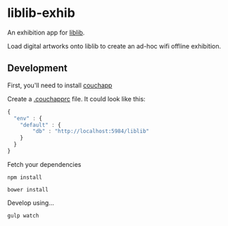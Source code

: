 # liblib-exhib

An exhibition app for [liblib](https://github.com/owise1/liblib).

Load digital artworks onto liblib to create an ad-hoc wifi offline exhibition.

## Development

First, you'll need to install [couchapp](https://github.com/couchapp/couchapp) 

Create a [.couchapprc](http://guide.couchdb.org/draft/managing.html#configuring) file. It could look like this:

```javascript
{
  "env" : {
  	"default" : {
        "db" : "http://localhost:5984/liblib"
  	}
  }
}
```

Fetch your dependencies
```	
npm install
```
```
bower install
```

Develop using...

```
gulp watch
```



